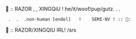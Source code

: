 :bone:  :: RAZOR , , XINGQiU ! he/it/woof/pup/gutz. . .

     .  .  .non-human [endel]   !    SEMI-NV ! :: 🐾: 

:fallen_leaf:  :: RAZOR/XINGQIU IRL! /srs

<!---
bonechewer9000/bonechewer9000 is a ✨ special ✨ repository because its `README.md` (this file) appears on your GitHub profile.
You can click the Preview link to take a look at your changes.
--->
